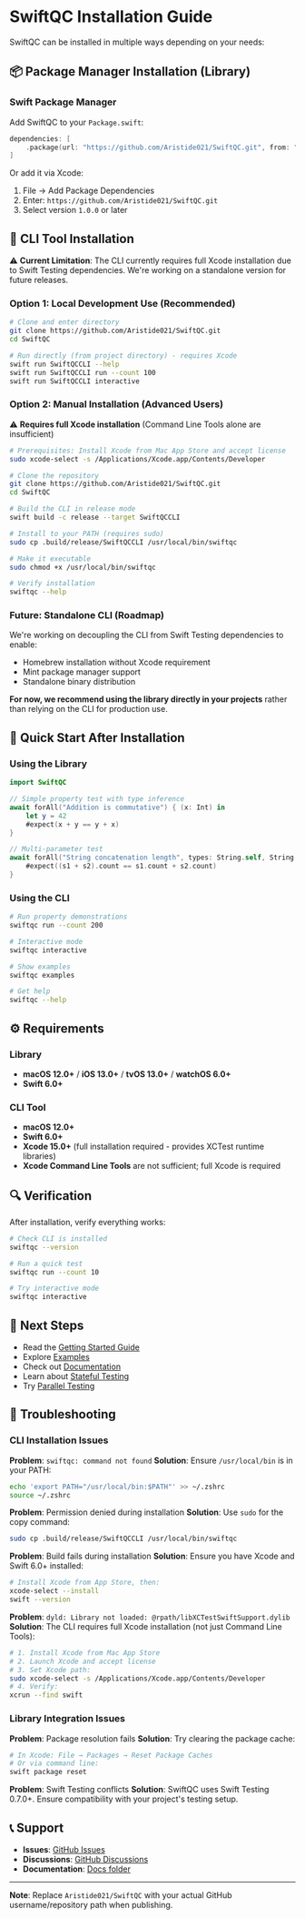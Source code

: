 # SwiftQC Installation Guide

SwiftQC can be installed in multiple ways depending on your needs:

## 📦 Package Manager Installation (Library)

### Swift Package Manager
Add SwiftQC to your `Package.swift`:

```swift
dependencies: [
    .package(url: "https://github.com/Aristide021/SwiftQC.git", from: "1.0.0")
]
```

Or add it via Xcode:
1. File → Add Package Dependencies
2. Enter: `https://github.com/Aristide021/SwiftQC.git`
3. Select version `1.0.0` or later

## 🔧 CLI Tool Installation

⚠️ **Current Limitation**: The CLI currently requires full Xcode installation due to Swift Testing dependencies. We're working on a standalone version for future releases.

### Option 1: Local Development Use (Recommended)

```bash
# Clone and enter directory
git clone https://github.com/Aristide021/SwiftQC.git
cd SwiftQC

# Run directly (from project directory) - requires Xcode
swift run SwiftQCCLI --help
swift run SwiftQCCLI run --count 100
swift run SwiftQCCLI interactive
```

### Option 2: Manual Installation (Advanced Users)

⚠️ **Requires full Xcode installation** (Command Line Tools alone are insufficient)

```bash
# Prerequisites: Install Xcode from Mac App Store and accept license
sudo xcode-select -s /Applications/Xcode.app/Contents/Developer

# Clone the repository
git clone https://github.com/Aristide021/SwiftQC.git
cd SwiftQC

# Build the CLI in release mode
swift build -c release --target SwiftQCCLI

# Install to your PATH (requires sudo)
sudo cp .build/release/SwiftQCCLI /usr/local/bin/swiftqc

# Make it executable
sudo chmod +x /usr/local/bin/swiftqc

# Verify installation
swiftqc --help
```

### Future: Standalone CLI (Roadmap)

We're working on decoupling the CLI from Swift Testing dependencies to enable:
- Homebrew installation without Xcode requirement
- Mint package manager support
- Standalone binary distribution

**For now, we recommend using the library directly in your projects** rather than relying on the CLI for production use.

## 🎯 Quick Start After Installation

### Using the Library
```swift
import SwiftQC

// Simple property test with type inference
await forAll("Addition is commutative") { (x: Int) in
    let y = 42
    #expect(x + y == y + x)
}

// Multi-parameter test
await forAll("String concatenation length", types: String.self, String.self) { (s1, s2) in
    #expect((s1 + s2).count == s1.count + s2.count)
}
```

### Using the CLI
```bash
# Run property demonstrations
swiftqc run --count 200

# Interactive mode
swiftqc interactive

# Show examples
swiftqc examples

# Get help
swiftqc --help
```

## ⚙️ Requirements

### Library
- **macOS 12.0+** / **iOS 13.0+** / **tvOS 13.0+** / **watchOS 6.0+**
- **Swift 6.0+**

### CLI Tool
- **macOS 12.0+**
- **Swift 6.0+**
- **Xcode 15.0+** (full installation required - provides XCTest runtime libraries)
- **Xcode Command Line Tools** are not sufficient; full Xcode is required

## 🔍 Verification

After installation, verify everything works:

```bash
# Check CLI is installed
swiftqc --version

# Run a quick test
swiftqc run --count 10

# Try interactive mode
swiftqc interactive
```

## 🚀 Next Steps

- Read the [Getting Started Guide](README.md)
- Explore [Examples](Examples/)
- Check out [Documentation](Docs/)
- Learn about [Stateful Testing](Docs/Stateful.md)
- Try [Parallel Testing](Docs/Parallel.md)

## 🐛 Troubleshooting

### CLI Installation Issues

**Problem**: `swiftqc: command not found`
**Solution**: Ensure `/usr/local/bin` is in your PATH:
```bash
echo 'export PATH="/usr/local/bin:$PATH"' >> ~/.zshrc
source ~/.zshrc
```

**Problem**: Permission denied during installation
**Solution**: Use `sudo` for the copy command:
```bash
sudo cp .build/release/SwiftQCCLI /usr/local/bin/swiftqc
```

**Problem**: Build fails during installation
**Solution**: Ensure you have Xcode and Swift 6.0+ installed:
```bash
# Install Xcode from App Store, then:
xcode-select --install
swift --version
```

**Problem**: `dyld: Library not loaded: @rpath/libXCTestSwiftSupport.dylib`
**Solution**: The CLI requires full Xcode installation (not just Command Line Tools):
```bash
# 1. Install Xcode from Mac App Store
# 2. Launch Xcode and accept license
# 3. Set Xcode path:
sudo xcode-select -s /Applications/Xcode.app/Contents/Developer
# 4. Verify:
xcrun --find swift
```

### Library Integration Issues

**Problem**: Package resolution fails
**Solution**: Try clearing the package cache:
```bash
# In Xcode: File → Packages → Reset Package Caches
# Or via command line:
swift package reset
```

**Problem**: Swift Testing conflicts
**Solution**: SwiftQC uses Swift Testing 0.7.0+. Ensure compatibility with your project's testing setup.

## 📞 Support

- **Issues**: [GitHub Issues](https://github.com/Aristide021/SwiftQC/issues)
- **Discussions**: [GitHub Discussions](https://github.com/Aristide021/SwiftQC/discussions)
- **Documentation**: [Docs folder](Docs/)

---

**Note**: Replace `Aristide021/SwiftQC` with your actual GitHub username/repository path when publishing.